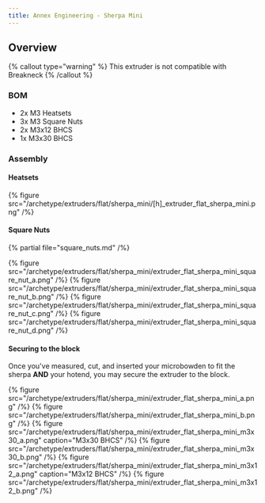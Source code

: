 ```yaml
---
title: Annex Engineering - Sherpa Mini
---
```


## Overview

{% callout type="warning" %}
This extruder is not compatible with Breakneck
{% /callout %}

### BOM

- 2x M3 Heatsets
- 3x M3 Square Nuts
- 2x M3x12 BHCS
- 1x M3x30 BHCS

### Assembly

#### Heatsets
{% figure src="/archetype/extruders/flat/sherpa_mini/[h]_extruder_flat_sherpa_mini.png" /%}

#### Square Nuts
{% partial file="square_nuts.md" /%}

{% figure src="/archetype/extruders/flat/sherpa_mini/extruder_flat_sherpa_mini_square_nut_a.png" /%}
{% figure src="/archetype/extruders/flat/sherpa_mini/extruder_flat_sherpa_mini_square_nut_b.png" /%}
{% figure src="/archetype/extruders/flat/sherpa_mini/extruder_flat_sherpa_mini_square_nut_c.png" /%}
{% figure src="/archetype/extruders/flat/sherpa_mini/extruder_flat_sherpa_mini_square_nut_d.png" /%}

#### Securing to the block
Once you've measured, cut, and inserted your microbowden to fit the sherpa **AND** your hotend,
you may secure the extruder to the block.

{% figure src="/archetype/extruders/flat/sherpa_mini/extruder_flat_sherpa_mini_a.png" /%}
{% figure src="/archetype/extruders/flat/sherpa_mini/extruder_flat_sherpa_mini_b.png" /%}
{% figure src="/archetype/extruders/flat/sherpa_mini/extruder_flat_sherpa_mini_m3x30_a.png" caption="M3x30 BHCS" /%}
{% figure src="/archetype/extruders/flat/sherpa_mini/extruder_flat_sherpa_mini_m3x30_b.png" /%}
{% figure src="/archetype/extruders/flat/sherpa_mini/extruder_flat_sherpa_mini_m3x12_a.png" caption="M3x12 BHCS" /%}
{% figure src="/archetype/extruders/flat/sherpa_mini/extruder_flat_sherpa_mini_m3x12_b.png" /%}

